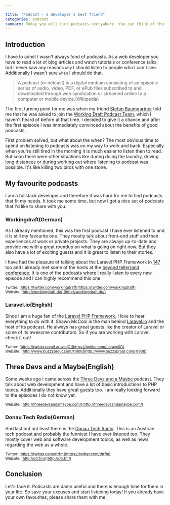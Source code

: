 ```yaml
---

title: "Podcast - a developer's best friend"
categories: podcast
summary: Today you will find podcasts everywhere. You can think of them as little radio episodes on the Internet that you can listen to whenever and wherever you choose to. They are easy to record, easy to publish and available for everyone. About a year ago I started listening to podcasts about web development and today I would like to share with you my experiences as well as my favorite ones.
---
```


## Introduction

I have to admit I wasn't always fond of podcasts. As a web developer you have to read a lot of blog articles and watch tutorials or conference talks, but I never saw any reasons `why` I should listen to people who I can't see. Additionally I wasn't sure `when` I should do that.

> A podcast (or netcast) is a digital medium consisting of an episodic series of audio, video, PDF, or ePub files subscribed to and downloaded through web syndication or streamed online to a computer or mobile device.(Wikipedia)

The first turning point for me was when my friend [Stefan Baumgartner](https://twitter.com/ddprrt) told me that he was asked to join the [Working Draft Podcast Team](https://twitter.com/ddprrt), which I haven't heard of before at that time. I decided to give it a chance and after the first episode I was immediately convinced about the benefits of good podcasts.

First problem solved, but what about the when? The most obvious time to spend on listening to podcasts was on my way to work and back. Especially when you're still tired in the morning it is much easier to listen then to read. But soon there were other situations like during doing the laundry, driving long distances or during working out where listening to podcast was possible. It's like killing two birds with one stone.

## My favourite podcasts

I am a fullstack developer and therefore it was hard for me to find podcasts that fit my needs. It took me some time, but now I got a nice set of podcasts that I'd like to share with you.


### Workingdraft(German)

As I already mentioned, this was the first podcast I have ever listened to and it is still my favourite one. They mostly talk about front-end stuff and their experiences at work or private projects. They are always up-to-date and provide me with a great roundup on what is going on right now. But they also have a lot of exciting guests and it is great to listen to their stories.

I have had the pleasure of talking about the Laravel PHP Framework in [147](http://workingdraft.de/147/) too and I already met some of the hosts at the [beyond tellerrand conference](http://beyondtellerrand.com/). It is one of the podcasts where I really listen to every new episode and I can highly recommend this one.

<small>Twitter: [https://twitter.com/workingdraft](https://twitter.com/workingdraft)<br />
Website: [http://workingdraft.de/](http://workingdraft.de/)<br />
</small>

### Laravel.io(English)

Since I am a huge fan of the [Laravel PHP Framework](http://laravel.com/), I love to hear everything to do with it. Shawn McCool is the man behind [Laravel.io](http://laravel.io) and the host of its podcast. He always has great guests like the creator of Laravel or some of its awesome contributors. So if you are working with Laravel, check it out!

<small>Twitter: [https://twitter.com/LaravelIO](https://twitter.com/LaravelIO)<br />
Website: [http://www.buzzsprout.com/11908](http://www.buzzsprout.com/11908)</small>

## Three Devs and a Maybe(English)

Some weeks ago I came across the [Three Devs and a Maybe](http://threedevsandamaybe.com/) podcast. They talk about web development and have a lot of basic introductions to PHP topics. Additionally they have great guests too. I am really looking forward to the episodes I do not know yet.

<small>Website: [http://threedevsandamaybe.com/](http://threedevsandamaybe.com/)<br /></small>



### Donau Tech Radio(German)

And last but not least there is the [Donau Tech Radio](http://dtr.fm/). This is an Austrian tech podcast and probably the funniest I have ever listened too. They mostly cover web and software development topics, as well as news regarding the web as a whole.

<small>Twitter: [https://twitter.com/dtrfm](https://twitter.com/dtrfm)<br />
Website: [http://dtr.fm/](http://dtr.fm/)</small>



## Conclusion

Let's face it. Podcasts are damn useful and there is enough time for them in your life. So save your excuses and start listening today! If you already have your own favourites, please share them with me.
